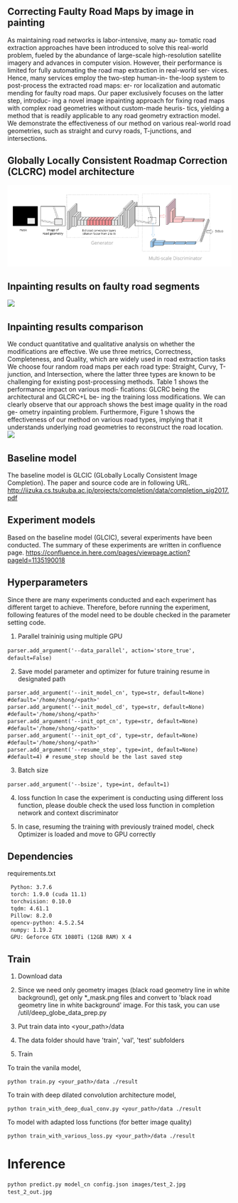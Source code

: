 ## Correcting Faulty Road Maps by image in painting

As maintaining road networks is labor-intensive, many au-
tomatic road extraction approaches have been introduced to
solve this real-world problem, fueled by the abundance of
large-scale high-resolution satellite imagery and advances in
computer vision. However, their performance is limited for
fully automating the road map extraction in real-world ser-
vices. Hence, many services employ the two-step human-in-
the-loop system to post-process the extracted road maps: er-
ror localization and automatic mending for faulty road maps.
Our paper exclusively focuses on the latter step, introduc-
ing a novel image inpainting approach for fixing road maps
with complex road geometries without custom-made heuris-
tics, yielding a method that is readily applicable to any road
geometry extraction model. We demonstrate the effectiveness
of our method on various real-world road geometries, such as
straight and curvy roads, T-junctions, and intersections.

## Globally Locally Consistent Roadmap Correction (CLCRC) model architecture 

![plot](./figures/extended_GLCIC_architecture.png)


## Inpainting results on faulty road segments 
<img src="https://github.com/SoojungHong/image_inpainting_model_for_lane_geomery_discovery/assets/17648100/4ae43d85-ee43-479a-b2d3-e212d55482dc" width="500" />

## Inpainting results comparison 

We conduct quantitative and qualitative analysis on whether the modifications are effective. We
use three metrics, Correctness, Completeness, and Quality,
which are widely used in road extraction tasks We choose four random road maps per
each road type: Straight, Curvy, T-junction, and Intersection,
where the latter three types are known to be challenging for
existing post-processing methods. 
Table 1 shows the performance impact on various modi-
fications: GLCRC being the architectural and GLCRC+L be-
ing the training loss modifications. We can clearly observe
that our approach shows the best image quality in the road ge-
ometry inpainting problem. Furthermore, Figure 1 shows the
effectiveness of our method on various road types, implying that it understands underlying road geometries to reconstruct
the road location.
<img src="https://github.com/SoojungHong/image_inpainting_model_for_lane_geomery_discovery/assets/17648100/dd4e2c27-acc4-4b70-a5ab-dad8a87417b2" width="400" />


## Baseline model
The baseline model is GLCIC (GLobally Locally Consistent Image Completion). The paper and source code are in following URL. 
http://iizuka.cs.tsukuba.ac.jp/projects/completion/data/completion_sig2017.pdf


## Experiment models 
Based on the baseline model (GLCIC), several experiments have been conducted. The summary of these experiments are written in confluence page.
https://confluence.in.here.com/pages/viewpage.action?pageId=1135190018


## Hyperparameters
Since there are many experiments conducted and each experiment has different target to achieve. Therefore, before running the experiment, following features of the model need to be double checked in the parameter setting code.

1. Parallel traininig using multiple GPU
   
```parser.add_argument('--data_parallel', action='store_true', default=False) ```


2. Save model parameter and optimizer for future training resume in designated path
 ```
parser.add_argument('--init_model_cn', type=str, default=None) #default='/home/shong/<path>'
parser.add_argument('--init_model_cd', type=str, default=None) #default='/home/shong/<path>'
parser.add_argument('--init_opt_cn', type=str, default=None) #default='/home/shong/<path>'
parser.add_argument('--init_opt_cd', type=str, default=None) #default='/home/shong/<path>'
parser.add_argument('--resume_step', type=int, default=None) #default=4) # resume_step should be the last saved step
 ```

3. Batch size
   
 ```parser.add_argument('--bsize', type=int, default=1) ```


4. loss function 
In case the experiment is conducting using different loss function, please double check the used loss function in completion network and context discriminator


5. In case, resuming the training with previously trained model, check Optimizer is loaded and move to GPU correctly
  
## Dependencies
  requirements.txt
   ```
    Python: 3.7.6
    torch: 1.9.0 (cuda 11.1)
    torchvision: 0.10.0
    tqdm: 4.61.1
    Pillow: 8.2.0
    opencv-python: 4.5.2.54
    numpy: 1.19.2
    GPU: Geforce GTX 1080Ti (12GB RAM) X 4
 ```
  
## Train 
  
  1. Download data
  
  2. Since we need only geometry images (black road geometry line in white background), get only *_mask.png files and convert to 'black road geometry line in white background' image. For this task, you can use /util/deep_globe_data_prep.py 
  
  3. Put train data into <your_path>/data
  
  4. The data folder should have 'train', 'val', 'test' subfolders
  
  5. Train 
  
  To train the vanila model, 
  
    python train.py <your_path>/data ./result
  
  To train with deep dilated convolution architecture model, 
  
    python train_with_deep_dual_conv.py <your_path>/data ./result
  
  To model with adapted loss functions (for better image quality)
  
    python train_with_various_loss.py <your_path>/data ./result
 
  
# Inference
  
  ```python predict.py model_cn config.json images/test_2.jpg test_2_out.jpg```

